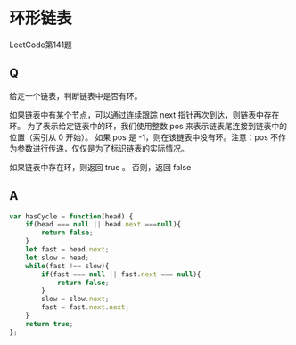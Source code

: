 # 环形链表
LeetCode第141题

## Q
给定一个链表，判断链表中是否有环。

如果链表中有某个节点，可以通过连续跟踪 next 指针再次到达，则链表中存在环。 为了表示给定链表中的环，我们使用整数 pos 来表示链表尾连接到链表中的位置（索引从 0 开始）。 如果 pos 是 -1，则在该链表中没有环。注意：pos 不作为参数进行传递，仅仅是为了标识链表的实际情况。

如果链表中存在环，则返回 true 。 否则，返回 false

## A
``` javascript
var hasCycle = function(head) {
    if(head === null || head.next ===null){
        return false;
    }
    let fast = head.next;
    let slow = head;
    while(fast !== slow){
        if(fast === null || fast.next === null){
            return false;
        }
        slow = slow.next;
        fast = fast.next.next;
    }
    return true;
};
```